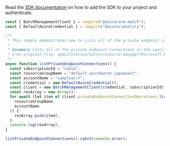 Read the [SDK documentation](https://github.com/Azure/azure-sdk-for-js/blob/%40azure%2Farm-batch_7.1.0/sdk/batch/arm-batch/README.md) on how to add the SDK to your project and authenticate.

```javascript
const { BatchManagementClient } = require("@azure/arm-batch");
const { DefaultAzureCredential } = require("@azure/identity");

/**
 * This sample demonstrates how to Lists all of the private endpoint connections in the specified account.
 *
 * @summary Lists all of the private endpoint connections in the specified account.
 * x-ms-original-file: specification/batch/resource-manager/Microsoft.Batch/stable/2022-01-01/examples/PrivateEndpointConnectionsList.json
 */
async function listPrivateEndpointConnections() {
  const subscriptionId = "subid";
  const resourceGroupName = "default-azurebatch-japaneast";
  const accountName = "sampleacct";
  const credential = new DefaultAzureCredential();
  const client = new BatchManagementClient(credential, subscriptionId);
  const resArray = new Array();
  for await (let item of client.privateEndpointConnectionOperations.listByBatchAccount(
    resourceGroupName,
    accountName
  )) {
    resArray.push(item);
  }
  console.log(resArray);
}

listPrivateEndpointConnections().catch(console.error);
```
